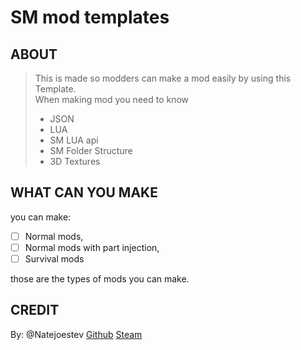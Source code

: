 # SM mod templates

## ABOUT

> This is made so modders can make a mod easily by using this Template.\
> When making mod you need to know
> - JSON
> - LUA
> - SM LUA api
> - SM Folder Structure
> - 3D Textures

## WHAT CAN YOU MAKE

you can make:
- [ ] Normal mods,
- [ ] Normal mods with part injection,
- [ ] Survival mods

those are the types of mods you can make.

## CREDIT
By: @Natejoestev [Github](https://github.com/Natejoestev) [Steam](https://steamcommunity.com/profiles/76561198990557860)
